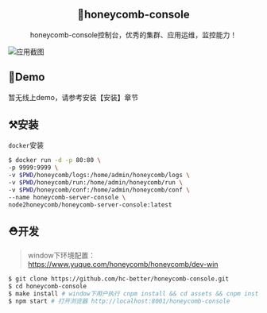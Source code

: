 <h2 align="center"> 🐝honeycomb-console </h2>

<p align="center">honeycomb-console控制台，优秀的集群、应用运维，监控能力！</p>

![应用截图](https://img.alicdn.com/imgextra/i1/O1CN01D51de328X1pbLu7le_!!6000000007941-2-tps-1196-702.png)

## 🐝Demo
暂无线上demo，请参考安装【安装】章节

## ⚒️安装

`docker`安装
```bash
$ docker run -d -p 80:80 \
-p 9999:9999 \
-v $PWD/honeycomb/logs:/home/admin/honeycomb/logs \
-v $PWD/honeycomb/run:/home/admin/honeycomb/run \
-v $PWD/honeycomb/conf:/home/admin/honeycomb/conf \
--name honeycomb-server-console \
node2honeycomb/honeycomb-server-console:latest
```

## ⛑开发

> window下环境配置：https://www.yuque.com/honeycomb/honeycomb/dev-win

```bash
$ git clone https://github.com/hc-better/honeycomb-console.git
$ cd honeycomb-console
$ make install # window下用户执行 cnpm install && cd assets && cnpm install
$ npm start # 打开浏览器 http://localhost:8001/honeycomb-console
```
